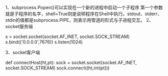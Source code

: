 1、subprocess.Popen()可以实现在一个新的进程中启动一个子程序
第一个参数就是子程序的名字，shell=True则是说明程序在Shell中执行。stdout、stderr、stdin的值都是subprocess.PIPE，则表示用管道的形式与子进程交互。
2、socket服务端

s = socket.socket(socket.AF_INET, socket.SOCK_STREAM)
    s.bind(('0.0.0.0',7676))
    s.listen(1024)

3、socket客户端

def connectHost(ht,pt):
    sock = socket.socket(socket.AF_INET, socket.SOCK_STREAM)
    sock.connect((ht,int(pt)))

